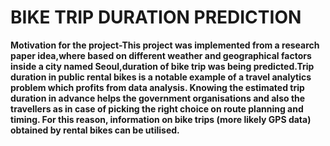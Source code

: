 # BIKE TRIP DURATION PREDICTION
**Motivation for the project-This project was implemented from a research paper idea,where based on different weather and geographical factors inside a city named Seoul,duration of bike trip was being predicted.Trip duration in public rental bikes is a notable example of a travel analytics problem which profits from data analysis. Knowing the estimated trip duration in advance helps the government organisations and also the travellers as in case of picking the right choice on route planning and timing. For this reason, information on bike trips (more likely GPS data) obtained by rental bikes can be utilised.**




